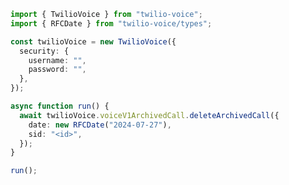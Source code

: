 <!-- Start SDK Example Usage [usage] -->
```typescript
import { TwilioVoice } from "twilio-voice";
import { RFCDate } from "twilio-voice/types";

const twilioVoice = new TwilioVoice({
  security: {
    username: "",
    password: "",
  },
});

async function run() {
  await twilioVoice.voiceV1ArchivedCall.deleteArchivedCall({
    date: new RFCDate("2024-07-27"),
    sid: "<id>",
  });
}

run();

```
<!-- End SDK Example Usage [usage] -->